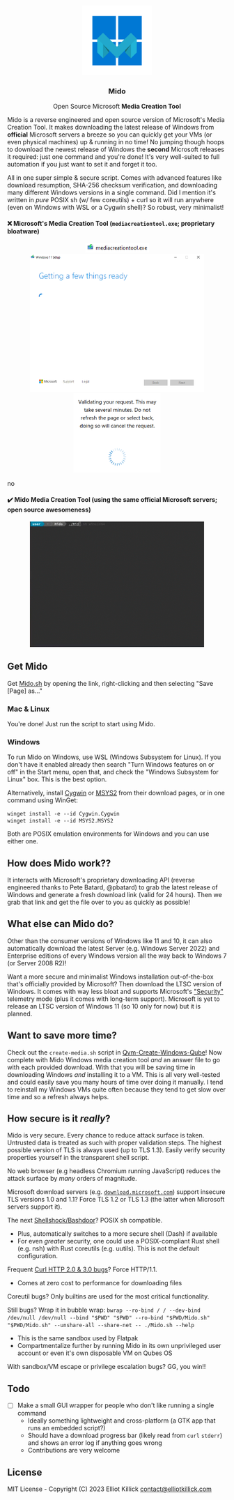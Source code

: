 <div align="center">
    <a href="https://github.com/ElliotKillick/Mido">
        <img width="160" src="logo.png" alt="Logo" />
    </a>
</div>

<h3 align="center">
    Mido
</h3>

<p align="center">
    Open Source Microsoft <b>Media Creation Tool</b>
</p>

Mido is a reverse engineered and open source version of Microsoft's Media Creation Tool. It makes downloading the latest release of Windows from **official** Microsoft servers a breeze so you can quickly get your VMs (or even physical machines) up & running in no time! No jumping though hoops to download the newest release of Windows the **second** Microsoft releases it required: just one command and you're done! It's very well-suited to full automation if you just want to set it and forget it too.

All in one super simple & secure script. Comes with advanced features like download resumption, SHA-256 checksum verification, and downloading many different Windows versions in a single command. Did I mention it's written in *pure* POSIX sh (w/ few coreutils) + curl so it will run anywhere (even on Windows with WSL or a Cygwin shell)? So robust, very minimalist!

#### ❌ Microsoft's Media Creation Tool (`mediacreationtool.exe`; proprietary bloatware)

<p align="center">
    <img src="bloatware.png" alt="Microsoft's proprietary bloatware executable"></img>
    <br />
    <img src="bloatware2.png" width="400px" alt="Microsoft's proprietary bloatware"></img>
    <img src="bloatware3.png" width="200px" alt="Microsoft's bloatware"></img>
</p>

no

#### ✔️ Mido Media Creation Tool (using the **same** official Microsoft servers; open source awesomeness)

<p align="center">
    <img src="demo.gif" width="400" alt="Project demo GIF"></img>
</p>

## Get Mido

Get [Mido.sh](https://raw.githubusercontent.com/ElliotKillick/Mido/main/Mido.sh) by opening the link, right-clicking and then selecting "Save [Page] as..."

### Mac & Linux

You're done! Just run the script to start using Mido.

### Windows

To run Mido on Windows, use WSL (Windows Subsystem for Linux). If you don't have it enabled already then search "Turn Windows features on or off" in the Start menu, open that, and check the "Windows Subsystem for Linux" box. This is the best option.

Alternatively, install [Cygwin](https://www.cygwin.com/install.html) or [MSYS2](https://www.msys2.org/#installation) from their download pages, or in one command using WinGet:

```
winget install -e --id Cygwin.Cygwin
winget install -e --id MSYS2.MSYS2
```

Both are POSIX emulation environments for Windows and you can use either one.

## How does Mido work??

It interacts with Microsoft's proprietary downloading API (reverse engineered thanks to Pete Batard, @pbatard) to grab the latest release of Windows and generate a fresh download link (valid for 24 hours). Then we grab that link and get the file over to you as quickly as possible!

## What else can Mido do?

Other than the consumer versions of Windows like 11 and 10, it can also automatically download the latest Server (e.g. Windows Server 2022) and Enterprise editions of every Windows version all the way back to Windows 7 (or Server 2008 R2)!

Want a more secure and minimalist Windows installation out-of-the-box that's officially provided by Microsoft? Then download the LTSC version of Windows. It comes with way less bloat and supports Microsoft's ["Security"](https://learn.microsoft.com/en-us/windows/privacy/configure-windows-diagnostic-data-in-your-organization#diagnostic-data-settings) telemetry mode (plus it comes with long-term support). Microsoft is yet to release an LTSC version of Windows 11 (so 10 only for now) but it is planned.

## Want to save more time?

Check out the `create-media.sh` script in [Qvm-Create-Windows-Qube](https://github.com/ElliotKillick/qvm-create-windows-qube/tree/master/windows)! Now complete with Mido Windows media creation tool *and* an answer file to go with each provided download. With that you will be saving time in downloading Windows *and* installing it to a VM. This is all very well-tested and could easily save you many hours of time over doing it manually. I tend to reinstall my Windows VMs quite often because they tend to get slow over time and so a refresh always helps.

## How secure is it *really*?

Mido is very secure. Every chance to reduce attack surface is taken. Untrusted data is treated as such with proper validation steps. The highest possible version of TLS is always used (up to TLS 1.3). Easily verify security properties yourself in the transparent shell script.

No web browser (e.g headless Chromium running JavaScript) reduces the attack surface by *many* orders of magnitude.

Microsoft download servers (e.g. [`download.microsoft.com`](https://www.ssllabs.com/ssltest/analyze.html?d=download.microsoft.com)) support insecure TLS versions 1.0 and 1.1? Force TLS 1.2 or TLS 1.3 (the latter when Microsoft servers support it).

The next [Shellshock/Bashdoor](https://en.wikipedia.org/wiki/Shellshock_(software_bug))? POSIX sh compatible.
- Plus, automatically switches to a more secure shell (Dash) if available
- For even *greater* security, one could use a POSIX-compliant Rust shell (e.g. nsh) with Rust coreutils (e.g. uutils). This is not the default configuration.

Frequent [Curl HTTP 2.0 & 3.0 bugs](https://github.com/curl/curl/issues?q=is%3Aissue+label%3Acrash)? Force HTTP/1.1.
- Comes at zero cost to performance for downloading files

Coreutil bugs? Only builtins are used for the most critical functionality.

Still bugs? Wrap it in bubble wrap: `bwrap --ro-bind / / --dev-bind /dev/null /dev/null --bind "$PWD" "$PWD" --ro-bind "$PWD/Mido.sh" "$PWD/Mido.sh" --unshare-all --share-net -- ./Mido.sh --help`
- This is the same sandbox used by Flatpak
- Compartmentalize further by running Mido in its own unprivileged user account or even it's own disposable VM on Qubes OS

With sandbox/VM escape or privilege escalation bugs? GG, you win!!

## Todo

- [ ] Make a small GUI wrapper for people who don't like running a single command
    - Ideally something lightweight and cross-platform (a GTK app that runs an embedded script?)
    - Should have a download progress bar (likely read from `curl` `stderr`) and shows an error log if anything goes wrong
    - Contributions are very welcome

## License

MIT License - Copyright (C) 2023 Elliot Killick <contact@elliotkillick.com>
